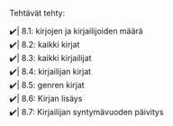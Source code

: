 Tehtävät tehty:

✔️| 8.1: kirjojen ja kirjailijoiden määrä <br>
✔️| 8.2: kaikki kirjat <br>
✔️| 8.3: kaikki kirjailijat <br>
✔️| 8.4: kirjailijan kirjat <br>
✔️| 8.5: genren kirjat <br>
✔️| 8.6: Kirjan lisäys <br>
✔️| 8.7: Kirjailijan syntymävuoden päivitys <br>

